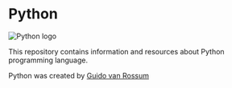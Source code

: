 # Python

![Python logo](https://www.python.org/static/community_logos/python-logo-master-v3-TM.png)

This repository contains information and resources about Python  programming language.

Python was created by [Guido van Rossum](https://gvanrossum.github.io/)

